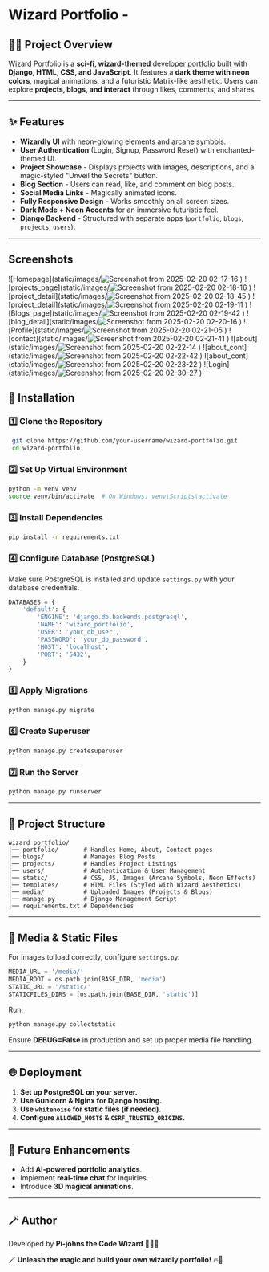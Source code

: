 # Wizard Portfolio -

## 🧙‍♂️ Project Overview
Wizard Portfolio is a **sci-fi, wizard-themed** developer portfolio built with **Django, HTML, CSS, and JavaScript**. It features a **dark theme with neon colors**, magical animations, and a futuristic Matrix-like aesthetic. Users can explore **projects, blogs, and interact** through likes, comments, and shares.

---

## ✨ Features
- **Wizardly UI** with neon-glowing elements and arcane symbols.
- **User Authentication** (Login, Signup, Password Reset) with enchanted-themed UI.
- **Project Showcase** - Displays projects with images, descriptions, and a magic-styled "Unveil the Secrets" button.
- **Blog Section** - Users can read, like, and comment on blog posts.
- **Social Media Links** - Magically animated icons.
- **Fully Responsive Design** - Works smoothly on all screen sizes.
- **Dark Mode + Neon Accents** for an immersive futuristic feel.
- **Django Backend** - Structured with separate apps (`portfolio`, `blogs`, `projects`, `users`).

---
## Screenshots
![Homepage](static/images/![Screenshot from 2025-02-20 02-17-16](https://github.com/user-attachments/assets/c3469b18-9a35-4894-a09b-b04c838786bf)
)
![projects_page](static/images/![Screenshot from 2025-02-20 02-18-16](https://github.com/user-attachments/assets/d184c5dd-a272-4565-890a-33f0e1b1973b)
)
![project_detail](static/images/![Screenshot from 2025-02-20 02-18-45](https://github.com/user-attachments/assets/05bf45b4-8d17-4120-bdbb-96830965c46a)
)
![project_detail](static/images/![Screenshot from 2025-02-20 02-19-11](https://github.com/user-attachments/assets/d44bac03-09cc-4118-97bb-08c284336f92)
)
![Blogs_page](static/images/![Screenshot from 2025-02-20 02-19-42](https://github.com/user-attachments/assets/2100ef81-a5f5-4052-b07f-e4a2e0912a23)
)
![blog_detail](static/images/![Screenshot from 2025-02-20 02-20-16](https://github.com/user-attachments/assets/33f21c56-3eb2-4a3b-aab7-cee3acfc4256)
)
![Profile](static/images/![Screenshot from 2025-02-20 02-21-05](https://github.com/user-attachments/assets/6c549971-6e63-42e9-98a7-bd715cdcb7a9)
)
![contact](static/images/![Screenshot from 2025-02-20 02-21-41](https://github.com/user-attachments/assets/a50357fc-13dc-414f-9b77-9b634f46ecc8)
)
![about](static/images/![Screenshot from 2025-02-20 02-22-14](https://github.com/user-attachments/assets/90eb2db8-b444-4924-b368-363b9cf2e88d)
)
![about_cont](static/images/![Screenshot from 2025-02-20 02-22-42](https://github.com/user-attachments/assets/3172e31e-3f46-43ed-ac81-c02254879680)
)
![about_cont](static/images/![Screenshot from 2025-02-20 02-23-22](https://github.com/user-attachments/assets/72d9b285-eff5-42af-91a0-4628f27f4026)
)
![Login](static/images/![Screenshot from 2025-02-20 02-30-27](https://github.com/user-attachments/assets/6eed6e7c-8855-4ba1-bdad-fbc859143b26)
)

## 🚀 Installation
### **1️⃣ Clone the Repository**
```bash
 git clone https://github.com/your-username/wizard-portfolio.git
 cd wizard-portfolio
```

### **2️⃣ Set Up Virtual Environment**
```bash
python -m venv venv
source venv/bin/activate  # On Windows: venv\Scripts\activate
```

### **3️⃣ Install Dependencies**
```bash
pip install -r requirements.txt
```

### **4️⃣ Configure Database (PostgreSQL)**
Make sure PostgreSQL is installed and update `settings.py` with your database credentials.
```python
DATABASES = {
    'default': {
        'ENGINE': 'django.db.backends.postgresql',
        'NAME': 'wizard_portfolio',
        'USER': 'your_db_user',
        'PASSWORD': 'your_db_password',
        'HOST': 'localhost',
        'PORT': '5432',
    }
}
```

### **5️⃣ Apply Migrations**
```bash
python manage.py migrate
```

### **6️⃣ Create Superuser**
```bash
python manage.py createsuperuser
```

### **7️⃣ Run the Server**
```bash
python manage.py runserver
```

---

## 🔮 Project Structure
```
wizard_portfolio/
│── portfolio/       # Handles Home, About, Contact pages
│── blogs/           # Manages Blog Posts
│── projects/        # Handles Project Listings
│── users/           # Authentication & User Management
│── static/          # CSS, JS, Images (Arcane Symbols, Neon Effects)
│── templates/       # HTML Files (Styled with Wizard Aesthetics)
│── media/           # Uploaded Images (Projects & Blogs)
│── manage.py        # Django Management Script
│── requirements.txt # Dependencies
```

---

## 📸 Media & Static Files
For images to load correctly, configure `settings.py`:
```python
MEDIA_URL = '/media/'
MEDIA_ROOT = os.path.join(BASE_DIR, 'media')
STATIC_URL = '/static/'
STATICFILES_DIRS = [os.path.join(BASE_DIR, 'static')]
```
Run:
```bash
python manage.py collectstatic
```
Ensure **DEBUG=False** in production and set up proper media file handling.

---

## 🌐 Deployment
1. **Set up PostgreSQL on your server.**
2. **Use Gunicorn & Nginx for Django hosting.**
3. **Use `whitenoise` for static files (if needed).**
4. **Configure `ALLOWED_HOSTS` & `CSRF_TRUSTED_ORIGINS`.**

---

## 🤖 Future Enhancements
- Add **AI-powered portfolio analytics**.
- Implement **real-time chat** for inquiries.
- Introduce **3D magical animations**.

---

## 🪄 Author
Developed by **Pi-johns the Code Wizard** 🧙‍♂️✨

🪄 **Unleash the magic and build your own wizardly portfolio!** 🔥🚀

